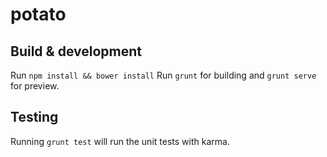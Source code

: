 # potato


## Build & development

Run `npm install && bower install`
Run `grunt` for building and `grunt serve` for preview.

## Testing

Running `grunt test` will run the unit tests with karma.
